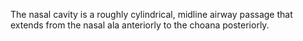 The nasal cavity is a roughly cylindrical, midline airway passage that extends from the nasal ala anteriorly to the choana posteriorly.